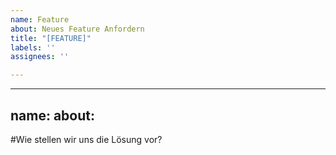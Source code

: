 ```yaml
---
name: Feature
about: Neues Feature Anfordern
title: "[FEATURE]"
labels: ''
assignees: ''

---
```


---
name:
about:
---

#Wie stellen wir uns die Lösung vor?
